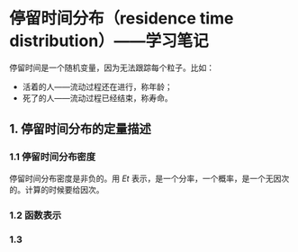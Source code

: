 # 停留时间分布（residence time distribution）——学习笔记

停留时间是一个随机变量，因为无法跟踪每个粒子。比如：
* 活着的人——流动过程还在进行，称年龄；
* 死了的人——流动过程已经结束，称寿命。

## 1. 停留时间分布的定量描述

### 1.1 停留时间分布密度

停留时间分布密度是非负的。用 $Et$ 表示，是一个分率，一个概率，是一个无因次的。计算的时候要给因次。

### 1.2 函数表示

### 1.3 